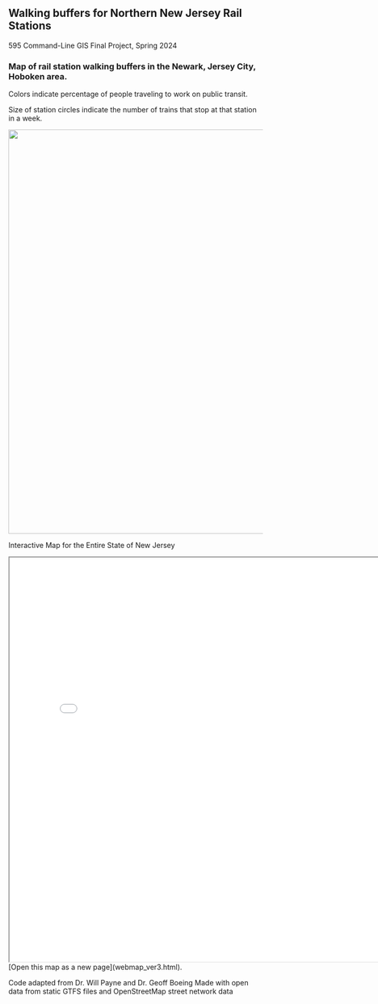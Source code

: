 ## Walking buffers for Northern New Jersey Rail Stations
595 Command-Line GIS Final Project, Spring 2024

### Map of rail station walking buffers in the Newark, Jersey City, Hoboken area. 
Colors indicate percentage of people traveling to work on public transit.

Size of station circles indicate the number of trains that stop at that station in a week.

<img src="nyc_area_with_acs_v2.png" height="800">

Interactive Map for the Entire State of New Jersey
<iframe src = "webmap_ver4.html" height = "800" width = "800"></iframe>
[Open this map as a new page](webmap_ver3.html).

Code adapted from Dr. Will Payne and Dr. Geoff Boeing
Made with open data from static GTFS files and OpenStreetMap street network data
